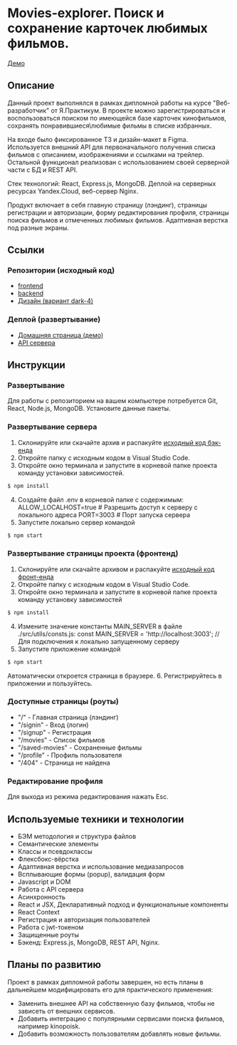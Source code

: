# Movies-explorer. Поиск и сохранение карточек любимых фильмов.

[Демо](https://lifemovie.nomoreparties.co "https://lifemovie.nomoreparties.co")

## Описание

Данный проект выполнялся в рамках дипломной работы на курсе "Веб-разработчик" от Я.Практикум. 
В проекте можно зарегистрироваться и воспользоваться поиском по имеющейся базе карточек кинофильмов, сохранять понравившиеся\любимые фильмы в списке избранных.

На входе было фиксированное ТЗ и дизайн-макет в Figma. Используется внешний API для первоначального получения списка фильмов с описанием, изображениями и ссылками на трейлер. Остальной функционал реализован с использованием своей серверной части с БД и REST API. 

Стек технологий: React, Express.js, MongoDB. 
Деплой на серверных ресурсах Yandex.Cloud, веб-сервер Nginx.

Продукт включает в себя главную страницу (лэндинг), страницы регистрации и авторизации, форму редактирования профиля, страницы поиска фильмов и отмеченных любимых фильмов. 
Адаптивная верстка под разные экраны.

## Ссылки

### Репозитории (исходный код)

+ [frontend](https://github.com/losbojos/movies-explorer-frontend)
+ [backend](https://github.com/losbojos/movies-explorer-api)
+ [Дизайн (вариант dark-4)](https://www.figma.com/file/6FMWkB94wE7KTkcCgUXtnC/light-1?type=design&node-id=1-9662&mode=design&t=NGK34yb7P31H0KQj-0)

### Деплой (развертывание)

+ [Домашняя страница (демо)](https://lifemovie.nomoreparties.co)
+ [API сервера](https://api.lifemovie.nomoreparties.co)

## Инструкции

### Развертывание

Для работы с репозиторием на вашем компьютере потребуется Git, React, Node.js, MongoDB. Установите данные пакеты.

### Развертывание сервера

1. Склонируйте или скачайте архив и распакуйте [исходный код бэк-енда](https://github.com/losbojos/movies-explorer-api.git)
2. Откройте папку с исходным кодом в Visual Studio Code.
3. Откройте окно терминала и запустите в корневой папке проекта команду установки зависимостей.
```bash
$ npm install
```
4. Создайте файл .env в корневой папке с содержимым: 
ALLOW_LOCALHOST=true # Разрешить доступ к серверу с локального адреса
PORT=3003 # Порт запуска сервера
5. Запустите локально сервер командой 
```bash
$ npm start
```

### Развертывание страницы проекта (фронтенд)

1. Склонируйте или скачайте архивом и распакуйте [исходный код фронт-енда](https://github.com/losbojos/movies-explorer-frontend.git)
2. Откройте папку с исходным кодом в Visual Studio Code.
3. Откройте окно терминала и запустите в корневой папке проекта команду установку зависимостей
```bash
$ npm install
```
4. Измените значение константы MAIN_SERVER в файле ./src/utils/consts.js:
const MAIN_SERVER = 'http://localhost:3003'; // Для подключения к локально запущенному серверу
5. Запустите приложение командой 
```bash
$ npm start
```
Автоматически откроется страница в браузере.
6. Регистрируйтесь в приложении и пользуйтесь.

### Доступные страницы (роуты)

+ "/"             - Главная страница (лэндинг)
+ "/signin"       - Вход (логин)
+ "/signup"       - Регистрация
+ "/movies"       - Список фильмов
+ "/saved-movies" - Сохраненные фильмы
+ "/profile"      - Профиль пользователя
+ "/404"          - Страница не найдена

### Редактирование профиля

Для выхода из режима редактирования нажать Esc.

## Используемые техники и технологии

+ БЭМ методология и структура файлов
+ Семантические элементы
+ Классы и псевдоклассы
+ Флексбокс-вёрстка
+ Адаптивная верстка и использование медиазапросов
+ Всплывающие формы (popup), валидация форм
+ Javascript и DOM
+ Работа с API сервера
+ Асинхронность
+ React и JSX, Декларативный подход и функциональные компоненты
+ React Context
+ Регистрация и авторизация пользователей
+ Работа с jwt-токеном
+ Защищенные роуты
+ Бэкенд: Express.js, MongoDB, REST API, Nginx.

## Планы по развитию
Проект в рамках дипломной работы завершен, но есть планы в дальнейшем модифицировать его для практического применения:
+ Заменить внешнее API на собственную базу фильмов, чтобы не зависеть от внешних сервисов.
+ Добавить интеграцию с популярными сервисами поиска фильмов, например kinopoisk.
+ Добавить возможность пользователям добавлять новые фильмы.

